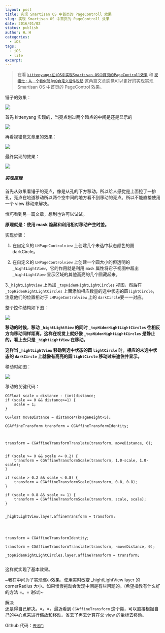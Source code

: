 ```yaml
---
layout: post
title: 实现 Smartisan OS 中首页的 PageControll 效果
slug: 实现 Smartisan OS 中首页的 PageControll 效果
date: 2016/01/02
status: publish
author: H。H
categories: 
  - iOS
tags:
  - iOS
  - life
excerpt: 
---
```


> 在看 [`kittenyang:在iOS中实现Smartisan OS中首页的PageControll效果`](http://kittenyang.com/pagecontrol/) 和 [`视错觉：从一个看似简单的自定义控件说起`](http://www.cnblogs.com/ludashi/p/4994520.html) 这两篇文章感觉可以更好的实现实现 Smartisan OS 中首页的 PageControl 效果。

锤子的效果：

![](../../media/2014-11-10-22_03_58.gif)

首先 kittenyang 实现的，当亮点划过两个暗点的中间是还是显示的

![](../../media/2014-11-10-22_43_44.gif)

再看视错觉文章里的效果：

![](../../media/545446-20151125131300812-815351965.gif)

最终实现的效果：

![](../../media/c667f932a455b121f1934c8c5b754f34.gif)

##### 实现原理

首先从效果看锤子的亮点，像是从孔的下方移动。所以给人感觉是上面挖了一排孔，亮点在地道移动所以两个空中间的地方看不到移动的亮点。所以不能直接使用一个 view 移动来解决。

恰巧看到另一篇文章，想到也许可以试试。

**原理就是：使用 mask 隐藏和利用相对移动产生时差。**

实现步骤：

1. 在自定义的 `LHPageControlview` 上创建几个未选中状态颜色的圆 darkCircle。

2. 在自定义的 `LHPageControlview` 上创建一个圆大小的但透明的`_hightLightView`，它的作用就是利用 `mask` 属性将它子视图中超出 `_hightLightView` 显示区域的其他高亮的几个圆藏起来。

3.`_hightLightView` 上添加 `_topHidenHightLightCircles` 视图，然后在 `_topHidenHightLightCircles` 上面添加相应数量的选中状态的圆`lightCircle`，注意他们的位置相对于 `LHPageControlview` 上的 `darkCircle`要一一对应。

整个控件结构如下图：

![](../../media/B8150BBE-FF77-4F04-BFA9-0A682359896E.png)

**移动的时候，移动 `_hightLightView` 的同时 `_topHidenHightLightCircles` 往相反方向移动同样距离，这样在视觉上就好像 `_topHidenHightLightCircles` 是静止的，看上去只是 `_hightLightView` 在移动。**

**这样当 `_hightLightView` 移动到选中状态的圆 `lightCircle` 时，相应的未选中状态的 `darkCircle` 上就像有高亮的圆 `lightCircle` 移动过来遮住并显示。**

移动时如图：

![](../../media/72D0810E-08D5-4876-BEA1-9D12452BCE7A.png)

移动的关键代码：

```
CGFloat scale = distance - (int)distance;
if (scale == 0 && distance>=1) {
    scale = 1;
}

CGFloat moveDistance = distance*(kPageHeight+5);

CGAffineTransform transform = CGAffineTransformIdentity;



transform = CGAffineTransformTranslate(transform, moveDistance, 0);


if (scale >= 0 && scale <= 0.2) {
    transform = CGAffineTransformScale(transform, 1.0-scale, 1.0-scale);
}

if (scale > 0.2 && scale < 0.8) {
    transform = CGAffineTransformScale(transform, 0.8, 0.8);
}

if (scale > 0.8 && scale <= 1) {
    transform = CGAffineTransformScale(transform, scale, scale);
}


_hightLightView.layer.affineTransform = transform;




transform = CGAffineTransformIdentity;

transform = CGAffineTransformTranslate(transform, -moveDistance, 0);

_topHidenHightLightCircles.layer.affineTransform = transform;


```

这样就实现了基本效果。

~我在中间为了实现缩小效果，使用实时改变 _hightLightView layer 的 cornerRadius 大小。如果慢慢拖动会发现中间是有些问题的。(希望指教有什么好的方法 =。= 谢过)~

解决  
还是得自己解决。=。=。最近看到 `CGAffineTransform` 这个类，可以直接根据自己的中心点来进行缩放和移动。省去了再去计算在父 view 的坐标去移动。

Github 代码：[`传送门`](https://github.com/LinBling/LHPageControlTry)

